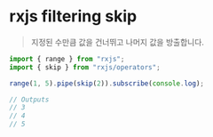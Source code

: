 # rxjs filtering skip

> 지정된 수만큼 값을 건너뛰고 나머지 값을 방출합니다.

```js
import { range } from "rxjs";
import { skip } from "rxjs/operators";

range(1, 5).pipe(skip(2)).subscribe(console.log);

// Outputs
// 3
// 4
// 5
```
